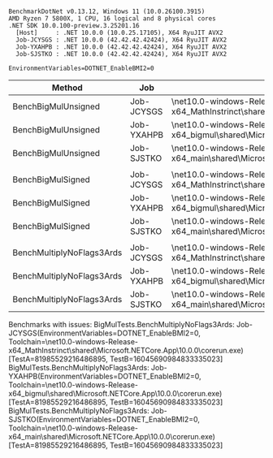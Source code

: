 ```

BenchmarkDotNet v0.13.12, Windows 11 (10.0.26100.3915)
AMD Ryzen 7 5800X, 1 CPU, 16 logical and 8 physical cores
.NET SDK 10.0.100-preview.3.25201.16
  [Host]     : .NET 10.0.0 (10.0.25.17105), X64 RyuJIT AVX2
  Job-JCYSGS : .NET 10.0.0 (42.42.42.42424), X64 RyuJIT AVX2
  Job-YXAHPB : .NET 10.0.0 (42.42.42.42424), X64 RyuJIT AVX2
  Job-SJSTKO : .NET 10.0.0 (42.42.42.42424), X64 RyuJIT AVX2

EnvironmentVariables=DOTNET_EnableBMI2=0  

```
| Method                    | Job        | Toolchain                                                                                  | TestA             | TestB                | Mean      | Error     | StdDev    | Ratio | RatioSD |
|-------------------------- |----------- |------------------------------------------------------------------------------------------- |------------------ |--------------------- |----------:|----------:|----------:|------:|--------:|
| BenchBigMulUnsigned       | Job-JCYSGS | \net10.0-windows-Release-x64_MathInstrinct\shared\Microsoft.NETCore.App\10.0.0\corerun.exe | 81985529216486895 | 16045690984833335023 |  1.283 ns | 0.0104 ns | 0.0092 ns |  0.10 |    0.00 |
| BenchBigMulUnsigned       | Job-YXAHPB | \net10.0-windows-Release-x64_bigmul\shared\Microsoft.NETCore.App\10.0.0\corerun.exe        | 81985529216486895 | 16045690984833335023 | 12.231 ns | 0.0136 ns | 0.0121 ns |  1.00 |    0.00 |
| BenchBigMulUnsigned       | Job-SJSTKO | \net10.0-windows-Release-x64_main\shared\Microsoft.NETCore.App\10.0.0\corerun.exe          | 81985529216486895 | 16045690984833335023 | 12.256 ns | 0.0133 ns | 0.0118 ns |  1.00 |    0.00 |
|                           |            |                                                                                            |                   |                      |           |           |           |       |         |
| BenchBigMulSigned         | Job-JCYSGS | \net10.0-windows-Release-x64_MathInstrinct\shared\Microsoft.NETCore.App\10.0.0\corerun.exe | 81985529216486895 | 16045690984833335023 |  1.275 ns | 0.0051 ns | 0.0048 ns |  0.12 |    0.00 |
| BenchBigMulSigned         | Job-YXAHPB | \net10.0-windows-Release-x64_bigmul\shared\Microsoft.NETCore.App\10.0.0\corerun.exe        | 81985529216486895 | 16045690984833335023 | 10.753 ns | 0.0607 ns | 0.0538 ns |  1.00 |    0.01 |
| BenchBigMulSigned         | Job-SJSTKO | \net10.0-windows-Release-x64_main\shared\Microsoft.NETCore.App\10.0.0\corerun.exe          | 81985529216486895 | 16045690984833335023 | 10.783 ns | 0.0743 ns | 0.0620 ns |  1.00 |    0.00 |
|                           |            |                                                                                            |                   |                      |           |           |           |       |         |
| BenchMultiplyNoFlags3Ards | Job-JCYSGS | \net10.0-windows-Release-x64_MathInstrinct\shared\Microsoft.NETCore.App\10.0.0\corerun.exe | 81985529216486895 | 16045690984833335023 |        NA |        NA |        NA |     ? |       ? |
| BenchMultiplyNoFlags3Ards | Job-YXAHPB | \net10.0-windows-Release-x64_bigmul\shared\Microsoft.NETCore.App\10.0.0\corerun.exe        | 81985529216486895 | 16045690984833335023 |        NA |        NA |        NA |     ? |       ? |
| BenchMultiplyNoFlags3Ards | Job-SJSTKO | \net10.0-windows-Release-x64_main\shared\Microsoft.NETCore.App\10.0.0\corerun.exe          | 81985529216486895 | 16045690984833335023 |        NA |        NA |        NA |     ? |       ? |

Benchmarks with issues:
  BigMulTests.BenchMultiplyNoFlags3Ards: Job-JCYSGS(EnvironmentVariables=DOTNET_EnableBMI2=0, Toolchain=\net10.0-windows-Release-x64_MathInstrinct\shared\Microsoft.NETCore.App\10.0.0\corerun.exe) [TestA=81985529216486895, TestB=16045690984833335023]
  BigMulTests.BenchMultiplyNoFlags3Ards: Job-YXAHPB(EnvironmentVariables=DOTNET_EnableBMI2=0, Toolchain=\net10.0-windows-Release-x64_bigmul\shared\Microsoft.NETCore.App\10.0.0\corerun.exe) [TestA=81985529216486895, TestB=16045690984833335023]
  BigMulTests.BenchMultiplyNoFlags3Ards: Job-SJSTKO(EnvironmentVariables=DOTNET_EnableBMI2=0, Toolchain=\net10.0-windows-Release-x64_main\shared\Microsoft.NETCore.App\10.0.0\corerun.exe) [TestA=81985529216486895, TestB=16045690984833335023]
